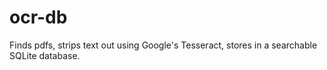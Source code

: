 # ocr-db
Finds pdfs, strips text out using Google's Tesseract, stores in a searchable SQLite database.
